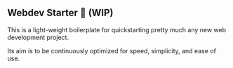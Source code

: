 ## Webdev Starter 🚀 (WIP)

This is a light-weight boilerplate for quickstarting pretty much any new web development project.

Its aim is to be continuously optimized for speed, simplicity, and ease of use.
